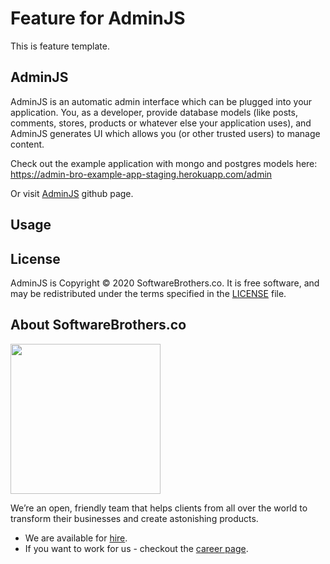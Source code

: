 # Feature for AdminJS

This is feature template.

## AdminJS

AdminJS is an automatic admin interface which can be plugged into your application. You, as a developer, provide database models (like posts, comments, stores, products or whatever else your application uses), and AdminJS generates UI which allows you (or other trusted users) to manage content.

Check out the example application with mongo and postgres models here: https://admin-bro-example-app-staging.herokuapp.com/admin

Or visit [AdminJS](https://github.com/SoftwareBrothers/admin-bro) github page.

## Usage


## License

AdminJS is Copyright © 2020 SoftwareBrothers.co. It is free software, and may be redistributed under the terms specified in the [LICENSE](LICENSE.md) file.

## About SoftwareBrothers.co

<img src="https://softwarebrothers.co/assets/images/software-brothers-logo-full.svg" width=240>

We’re an open, friendly team that helps clients from all over the world to transform their businesses and create astonishing products.

* We are available for [hire](https://softwarebrothers.co/contact).
* If you want to work for us - checkout the [career page](https://softwarebrothers.co/career).
